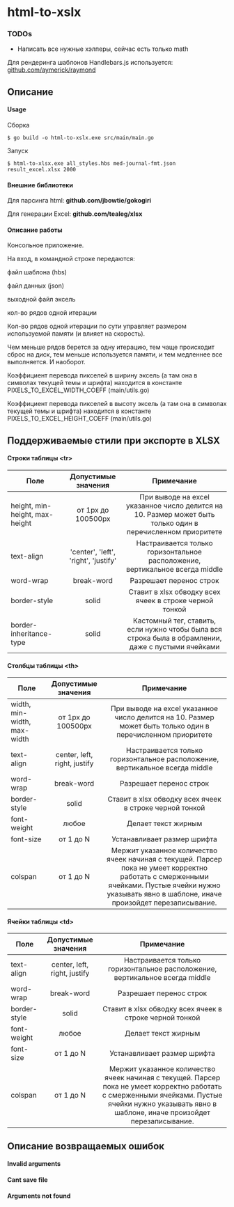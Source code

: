  # html-to-xslx
 
 ### TODOs
 - Написать все нужные хэлперы, сейчас есть только math
 
 Для рендеринга шаблонов Handlebars.js используется:
 [github.com/aymerick/raymond](http://github.com/aymerick/raymond)
 

 
## Описание 

#### Usage

Сборка

`$ go build -o html-to-xslx.exe src/main/main.go`

Запуск

`$ html-to-xlsx.exe all_styles.hbs med-journal-fmt.json result_excel.xlsx 2000`


#### Внешние библиотеки

 Для парсинга html:
 **github.com/jbowtie/gokogiri**
 
 Для генерации Excel:
 **github.com/tealeg/xlsx**
 
 
 #### Описание работы
 Консольное приложение.
 
 На вход, в командной строке передаются:
 
  файл шаблона (hbs)
  
  файл данных (json)
  
  выходной файл эксель
  
  кол-во рядов одной итерации
  
  Кол-во рядов одной итерации по сути управляет размером используемой памяти (и влияет на скорость).
  
  Чем меньше рядов берется за одну итерацию, тем чаще происходит сброс на диск, тем меньше используется памяти, 
  и тем медленнее все выполняется.
  И наоборот.
  
  
  
 Коэффициент перевода пикселей в ширину эксель (а там она в символах текущей темы и шрифта)
 находится в константе PIXELS_TO_EXCEL_WIDTH_COEFF (main/utils.go)
 
 Коэффициент перевода пикселей в высоту эксель (а там она в символах текущей темы и шрифта)
 находится в константе PIXELS_TO_EXCEL_HEIGHT_COEFF (main/utils.go)
  
 
 
 
  ## Поддерживаемые стили при экспорте в XLSX
  #### Строки таблицы \<tr>
 | Поле             | Допустимые значения |         Примечание         |
 | ---------------- | :-----------------: | :-------------------------:|
 | height, min-height, max-height | от 1px до 100500px  | При выводе на excel указанное число делится на 10. Размер может быть только один в перечисленном приоритете |
 | text-align  | 'center', 'left', 'right', 'justify' | Настраивается только горизонтальное расположение, вертикальное всегда middle |
 | word-wrap   | break-word          | Разрешает перенос строк |
 | border-style| solid  | Ставит в xlsx обводку всех ячеек в строке черной тонкой |
 | border-inheritance-type | solid | Кастомный тег, ставить, если нужно чтобы была вся строка была в обрамлении, даже с пустыми ячейками |
  #### Столбцы таблицы \<th>
 | Поле              | Допустимые значения |         Примечание         |
 | ----------------- | :-----------------: | :-------------------------:|
 | width, min-width, max-width | от 1px до 100500px  | При выводе на excel указанное число делится на 10. Размер может быть только один в перечисленном приоритете |
 | text-align  | center, left, right, justify | Настраивается только горизонтальное расположение, вертикальное всегда middle |
 | word-wrap   | break-word          | Разрешает перенос строк |
 | border-style| solid  | Ставит в xlsx обводку всех ячеек в строке черной тонкой |
 | font-weight   |  любое          | Делает текст жирным |
 | font-size   | от 1 до N          | Устанавливает размер шрифта |
 | colspan     |  от 1 до N          | Мержит указанное количество ячеек начиная с текущей. Парсер пока не умеет корректно работать с смерженными ячейками.  Пустые ячейки нужно указывать явно в шаблоне, иначе произойдет перезаписывание. |
  #### Ячейки таблицы \<td>
 | Поле             | Допустимые значения |         Примечание         |
 | ---------------- | :-----------------: | :-------------------------:|
 | text-align  | center, left, right, justify | Настраивается только горизонтальное расположение, вертикальное всегда middle |
 | word-wrap   | break-word          | Разрешает перенос строк |
 | border-style| solid  | Ставит в xlsx обводку всех ячеек в строке черной тонкой |
 | font-weight   |  любое          | Делает текст жирным |
 | font-size   | от 1 до N          | Устанавливает размер шрифта |
 | colspan     |  от 1 до N          | Мержит указанное количество ячеек начиная с текущей. Парсер пока не умеет корректно работать с смерженными ячейками.  Пустые ячейки нужно указывать явно в шаблоне, иначе произойдет перезаписывание. |




## Описание возвращаемых ошибок

#### Invalid arguments

#### Cant save file

#### Arguments not found

[github.com/aymerick/raymond]: http://github.com/aymerick/raymond

[asdasd]: http://github.com/aymerick/raymond